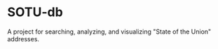 SOTU-db
======
A project for searching, analyzing, and visualizing "State of the Union" addresses.

